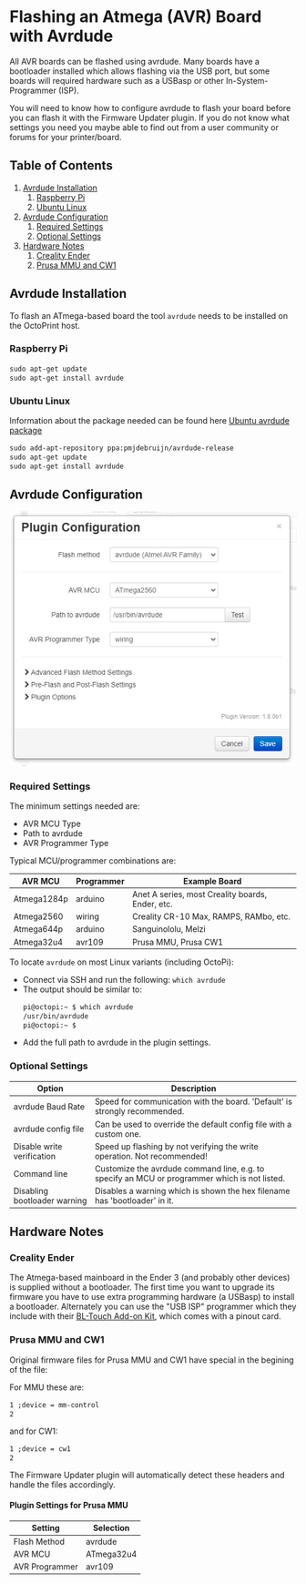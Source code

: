 # Flashing an Atmega (AVR) Board with Avrdude

All AVR boards can be flashed using avrdude.  Many boards have a bootloader installed which allows flashing via the USB port, but some boards will required hardware such as a USBasp or other In-System-Programmer (ISP).  

You will need to know how to configure avrdude to flash your board before you can flash it with the Firmware Updater plugin.  If you do not know what settings you need you maybe able to find out from a user community or forums for your printer/board.

## Table of Contents
1. [Avrdude Installation](#avrdude-installation)
   1. [Raspberry Pi](#raspberry-pi)
   1. [Ubuntu Linux](#ubuntu-linux)
1. [Avrdude Configuration](#avrdude-configuration)
   1. [Required Settings](#required-settings)
   1. [Optional Settings](#optional-settings)
1. [Hardware Notes](#hardware-notes)
   1. [Creality Ender](#creality-ender)
   1. [Prusa MMU and CW1](#prusa-mmu-and-cw1)

## Avrdude Installation
To flash an ATmega-based board the tool `avrdude` needs to be installed on the OctoPrint host.

### Raspberry Pi

```
sudo apt-get update
sudo apt-get install avrdude
```

### Ubuntu Linux
Information about the package needed can be found here [Ubuntu avrdude package](https://launchpad.net/ubuntu/+source/avrdude)

```
sudo add-apt-repository ppa:pmjdebruijn/avrdude-release
sudo apt-get update
sudo apt-get install avrdude
```

## Avrdude Configuration
<p align="center">
  <img alt="Firmware Updater" src="../extras/img/avrdude.png">
</p>

### Required Settings
The minimum settings needed are:
* AVR MCU Type
* Path to avrdude
* AVR Programmer Type

Typical MCU/programmer combinations are:

| AVR MCU | Programmer | Example Board |
| --- | --- | --- |
| Atmega1284p | arduino | Anet A series, most Creality boards, Ender, etc. |
| Atmega2560 | wiring | Creality CR-10 Max, RAMPS, RAMbo, etc. |
| Atmega644p | arduino | Sanguinololu, Melzi |
| Atmega32u4 | avr109 | Prusa MMU, Prusa CW1 |

To locate `avrdude` on most Linux variants (including OctoPi):
* Connect via SSH and run the following: `which avrdude`
* The output should be similar to:
   ```
   pi@octopi:~ $ which avrdude
   /usr/bin/avrdude
   pi@octopi:~ $
   ```
* Add the full path to avrdude in the plugin settings.

### Optional Settings
| Option | Description |
| --- | --- |
| avrdude Baud Rate| Speed for communication with the board.  'Default' is strongly recommended. |
| avrdude config file | Can be used to override the default config file with a custom one. |
| Disable write verification | Speed up flashing by not verifying the write operation.  Not recommended! |
| Command line | Customize the avrdude command line, e.g. to specify an MCU or programmer which is not listed. |
| Disabling bootloader warning | Disables a warning which is shown the hex filename has 'bootloader' in it. |

## Hardware Notes
### Creality Ender
The Atmega-based mainboard in the Ender 3 (and probably other devices) is supplied without a bootloader.  The first time you want to upgrade its firmware you have to use extra programming hardware (a USBasp) to install a bootloader.  Alternately you can use the "USB ISP" programmer which they include with their [BL-Touch Add-on Kit](https://www.creality3dofficial.com/products/creality-bl-touch?_pos=8&_sid=07be62867&_ss=rell), which comes with a pinout card.

### Prusa MMU and CW1
Original firmware files for Prusa MMU and CW1 have special in the begining of the file:

For MMU these are:

```
1 ;device = mm-control   
2 
```

and for CW1:

```
1 ;device = cw1   
2 
```

The Firmware Updater plugin will automatically detect these headers and handle the files accordingly.

#### Plugin Settings for Prusa MMU
| Setting | Selection |
| --- | --- |
| Flash Method | avrdude |
| AVR MCU | ATmega32u4 |
| AVR Programmer | avr109 |

